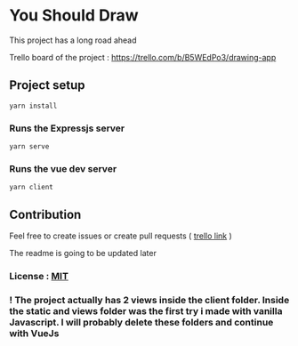 # You Should Draw

This project has a long road ahead

Trello board of the project : https://trello.com/b/B5WEdPo3/drawing-app

## Project setup
```
yarn install
```

### Runs the Expressjs server
```
yarn serve
```

### Runs the vue dev server
```
yarn client
```

## Contribution

Feel free to create issues or create pull requests ( [trello link]( https://trello.com/b/B5WEdPo3/drawing-app) )

The readme is going to be updated later

### License : [MIT](https://github.com/dedeogluhu/YouShouldDraw/blob/main/LICENSE)

### ! The project actually has 2 views inside the client folder. Inside the static and views folder was the first try i made with vanilla Javascript. I will probably delete these folders and continue with VueJs
